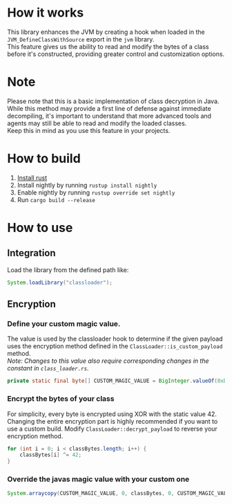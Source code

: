# How it works
This library enhances the JVM by creating a hook when loaded in the `JVM_DefineClassWithSource` export in the `jvm` library.<br>
This feature gives us the ability to read and modify the bytes of a class before it's constructed, providing greater control and customization options.

# Note
Please note that this is a basic implementation of class decryption in Java.<br>
While this method may provide a first line of defense against immediate decompiling, it's important to understand that more advanced tools and agents may still be able to read and modify the loaded classes.<br>
Keep this in mind as you use this feature in your projects.

# How to build
1. [Install rust](https://www.rust-lang.org/tools/install)
2. Install nightly by running `rustup install nightly`
3. Enable nightly by running `rustup override set nightly`
4. Run `cargo build --release`

# How to use
## Integration
Load the library from the defined path like:
```java
System.loadLibrary("classloader");
```

## Encryption
### Define your custom magic value.
The value is used by the classloader hook to determine if the given payload uses the encryption method defined in the `ClassLoader::is_custom_payload` method.<br>
*Note: Changes to this value also require corresponding changes in the constant in `class_loader.rs`.*
```java
private static final byte[] CUSTOM_MAGIC_VALUE = BigInteger.valueOf(0xDEADC0DE).toByteArray();
```

### Encrypt the bytes of your class
For simplicity, every byte is encrypted using XOR with the static value 42.<br>
Changing the entire encryption part is highly recommended if you want to use a custom build. Modify `ClassLoader::decrypt_payload` to reverse your encryption method.
```java
for (int i = 0; i < classBytes.length; i++) {
    classBytes[i] ^= 42;
}
```

### Override the javas magic value with your custom one
```java
System.arraycopy(CUSTOM_MAGIC_VALUE, 0, classBytes, 0, CUSTOM_MAGIC_VALUE.length);
```